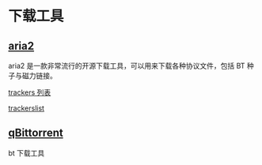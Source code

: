 # 下载工具

## [aria2](https://aria2.github.io/)

aria2 是一款非常流行的开源下载工具，可以用来下载各种协议文件，包括 BT 种子与磁力链接。

[trackers 列表](https://www.appinn.com/ara2-add-trackers-list-for-speed-up/)

[trackerslist](https://github.com/ngosang/trackerslist)

## [qBittorrent](https://www.qbittorrent.org/?ref=appinn)

bt 下载工具
